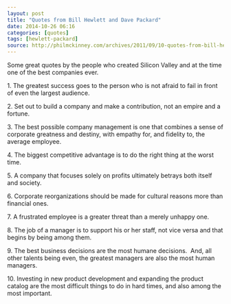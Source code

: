 ```yaml
---
layout: post
title: "Quotes from Bill Hewlett and Dave Packard"
date: 2014-10-26 06:16
categories: [quotes]
tags: [hewlett-packard]
source: http://philmckinney.com/archives/2011/09/10-quotes-from-bill-hewlett-and-david-packard-that-every-executive-should-read.html
---
```

Some great quotes by the people who created Silicon Valley and at the time one of the best companies ever.

​1. The greatest success goes to the person who is not
afraid to fail in front of even the largest audience.

​2. Set out to build a company and make a contribution, not an empire
and a fortune.

​3. The best possible company management is one that combines a sense of
corporate greatness and destiny, with empathy for, and fidelity to, the
average employee.

​4. The biggest competitive advantage is to do the right thing at the
worst time.

​5. A company that focuses solely on profits ultimately betrays both
itself and society.

​6. Corporate reorganizations should be made for cultural reasons more
than financial ones.

​7. A frustrated employee is a greater threat than a merely unhappy one.

​8. The job of a manager is to support his or her staff, not vice versa
and that begins by being among them.

​9. The best business decisions are the most humane decisions.  And, all
other talents being even, the greatest managers are also the most human
managers.

​10. Investing in new product development
and expanding the product catalog are the most difficult things to do in
hard times, and also among the most important.

